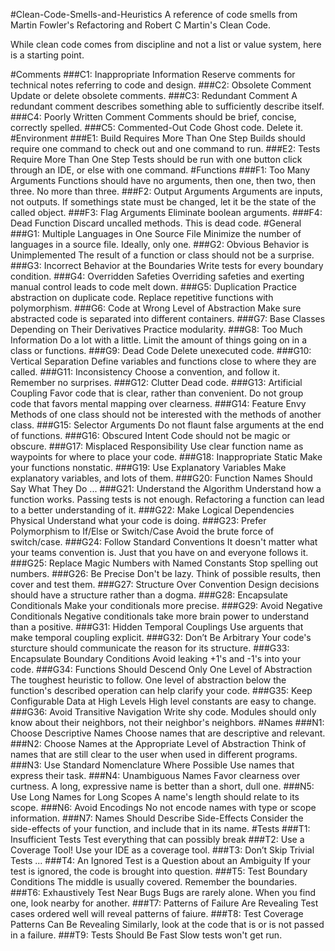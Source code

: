 #Clean-Code-Smells-and-Heuristics A reference of code smells from Martin Fowler's Refactoring and Robert C Martin's Clean Code.

While clean code comes from discipline and not a list or value system, here is a starting point.

#Comments ###C1: Inappropriate Information Reserve comments for technical notes referring to code and design. ###C2: Obsolete Comment Update or delete obsolete comments. ###C3: Redundant Comment A redundant comment describes something able to sufficiently describe itself. ###C4: Poorly Written Comment Comments should be brief, concise, correctly spelled. ###C5: Commented-Out Code Ghost code. Delete it. #Environment ###E1: Build Requires More Than One Step Builds should require one command to check out and one command to run. ###E2: Tests Require More Than One Step Tests should be run with one button click through an IDE, or else with one command. #Functions ###F1: Too Many Arguments Functions should have no arguments, then one, then two, then three. No more than three. ###F2: Output Arguments Arguments are inputs, not outputs. If somethings state must be changed, let it be the state of the called object. ###F3: Flag Arguments Eliminate boolean arguments. ###F4: Dead Function Discard uncalled methods. This is dead code. #General ###G1: Multiple Languages in One Source File Minimize the number of languages in a source file. Ideally, only one. ###G2: Obvious Behavior is Unimplemented The result of a function or class should not be a surprise. ###G3: Incorrect Behavior at the Boundaries Write tests for every boundary condition. ###G4: Overridden Safeties Overriding safeties and exerting manual control leads to code melt down. ###G5: Duplication Practice abstraction on duplicate code. Replace repetitive functions with polymorphism. ###G6: Code at Wrong Level of Abstraction Make sure abstracted code is separated into different containers. ###G7: Base Classes Depending on Their Derivatives Practice modularity. ###G8: Too Much Information Do a lot with a little. Limit the amount of things going on in a class or functions. ###G9: Dead Code Delete unexecuted code. ###G10: Vertical Separation Define variables and functions close to where they are called. ###G11: Inconsistency Choose a convention, and follow it. Remember no surprises. ###G12: Clutter Dead code. ###G13: Artificial Coupling Favor code that is clear, rather than convenient. Do not group code that favors mental mapping over clearness. ###G14: Feature Envy Methods of one class should not be interested with the methods of another class. ###G15: Selector Arguments Do not flaunt false arguments at the end of functions. ###G16: Obscured Intent Code should not be magic or obscure. ###G17: Misplaced Responsibility Use clear function name as waypoints for where to place your code. ###G18: Inappropriate Static Make your functions nonstatic. ###G19: Use Explanatory Variables Make explanatory variables, and lots of them. ###G20: Function Names Should Say What They Do ... ###G21: Understand the Algorithm Understand how a function works. Passing tests is not enough. Refactoring a function can lead to a better understanding of it. ###G22: Make Logical Dependencies Physical Understand what your code is doing. ###G23: Prefer Polymorphism to If/Else or Switch/Case Avoid the brute force of switch/case. ###G24: Follow Standard Conventions It doesn't matter what your teams convention is. Just that you have on and everyone follows it. ###G25: Replace Magic Numbers with Named Constants Stop spelling out numbers. ###G26: Be Precise Don't be lazy. Think of possible results, then cover and test them. ###G27: Structure Over Convention Design decisions should have a structure rather than a dogma. ###G28: Encapsulate Conditionals Make your conditionals more precise. ###G29: Avoid Negative Conditionals Negative conditionals take more brain power to understand than a positive. ###G31: Hidden Temporal Couplings Use arguents that make temporal coupling explicit. ###G32: Don’t Be Arbitrary Your code's sturcture should communicate the reason for its structure. ###G33: Encapsulate Boundary Conditions Avoid leaking +1's and -1's into your code. ###G34: Functions Should Descend Only One Level of Abstraction The toughest heuristic to follow. One level of abstraction below the function's described operation can help clarify your code. ###G35: Keep Configurable Data at High Levels High level constants are easy to change. ###G36: Avoid Transitive Navigation Write shy code. Modules should only know about their neighbors, not their neighbor's neighbors. #Names ###N1: Choose Descriptive Names Choose names that are descriptive and relevant. ###N2: Choose Names at the Appropriate Level of Abstraction Think of names that are still clear to the user when used in different programs. ###N3: Use Standard Nomenclature Where Possible Use names that express their task. ###N4: Unambiguous Names Favor clearness over curtness. A long, expressive name is better than a short, dull one. ###N5: Use Long Names for Long Scopes A name's length should relate to its scope. ###N6: Avoid Encodings No not encode names with type or scope information. ###N7: Names Should Describe Side-Effects Consider the side-effects of your function, and include that in its name. #Tests ###T1: Insufficient Tests Test everything that can possibly break ###T2: Use a Coverage Tool! Use your IDE as a coverage tool. ###T3: Don’t Skip Trivial Tests ... ###T4: An Ignored Test is a Question about an Ambiguity If your test is ignored, the code is brought into question. ###T5: Test Boundary Conditions The middle is usually covered. Remember the boundaries. ###T6: Exhaustively Test Near Bugs Bugs are rarely alone. When you find one, look nearby for another. ###T7: Patterns of Failure Are Revealing Test cases ordered well will reveal patterns of faiure. ###T8: Test Coverage Patterns Can Be Revealing Similarly, look at the code that is or is not passed in a failure. ###T9: Tests Should Be Fast Slow tests won't get run.
